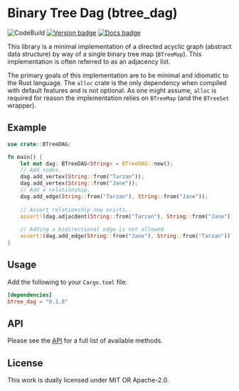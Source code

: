 # Binary Tree Dag (btree_dag)

![CodeBuild]
[![Version badge]][crates.io]
[![Docs badge]][docs.rs]

[CodeBuild]: https://codebuild.us-east-1.amazonaws.com/badges?uuid=eyJlbmNyeXB0ZWREYXRhIjoiQ3dscGZZSUxvTm0wU0R2SVVGVnJ0dnh1bENNazNVaW42VncwcTZVOVZEeVBBZzRvaUNDZEV4Rm1xQ3kycVM3cmR5MGN0dC9iQkZMbXNkeG52Uk9yMG1RPSIsIml2UGFyYW1ldGVyU3BlYyI6InVRby9LeitwNTVkN0JTUWIiLCJtYXRlcmlhbFNldFNlcmlhbCI6MX0%3D&branch=main
[Version badge]: https://img.shields.io/crates/v/btree_dag
[crates.io]: https://crates.io/crates/btree_dag
[Docs badge]: https://img.shields.io/badge/docs.rs-rustdoc-blue
[docs.rs]: https://docs.rs/btree_dag/

This library is a minimal implementation of a directed acyclic graph
(abstract data structure) by way of a single binary tree map
(`BTreeMap`). This implementation is often referred to as
an adjacency list.

The primary goals of this implementation are to be
minimal and idiomatic to the Rust language. The `alloc`
crate is the only dependency when compiled with default
features and is not optional. As one might assume, `alloc`
is required for reason the implementation relies on `BTreeMap`
(and the `BTreeSet` wrapper).

## Example
```rust
use crate::BTreeDAG;

fn main() {
    let mut dag: BTreeDAG<String> = BTreeDAG::new();
    // Add nodes.
    dag.add_vertex(String::from("Tarzan"));
    dag.add_vertex(String::from("Jane"));
    // Add a relationship.
    dag.add_edge(String::from("Tarzan"), String::from("Jane"));
    
    // Assert relationship now exists.
    assert!(dag.adjacdent(String::from("Tarzan"), String::from("Jane")));
    
    // Adding a bidirectional edge is not allowed.
    assert!(dag.add_edge(String::from("Jane"), String::from("Tarzan"))?.is_err());
}
```

## Usage

Add the following to your `Cargo.toml` file:
```toml
[dependencies]
btree_dag = "0.1.0"
```

## API

Please see the [API](src/dag/api.rs) for a full list of
available methods.

## License

This work is dually licensed under MIT OR Apache-2.0.